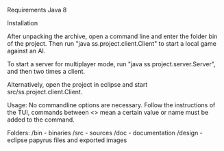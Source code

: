 Requirements
Java 8

Installation

After unpacking the archive, open a command line and enter the folder bin of the project.
Then run "java ss.project.client.Client" to start a local game against an AI.

To start a server for multiplayer mode, run "java ss.project.server.Server", and then two times a client.

Alternatively, open the project in eclipse and start src/ss.project.client.Client.

Usage:
No commandline options are necessary. Follow the instructions of the TUI, commands between <> mean a certain value or name must be added to the command.


Folders:
/bin - binaries
/src - sources
/doc - documentation
/design - eclipse papyrus files and exported images